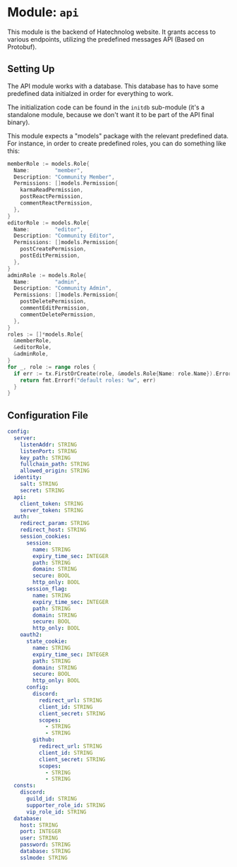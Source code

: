 # Module: `api`

This module is the backend of Hatechnolog website. It grants access to various endpoints, utilizing the predefined messages API (Based on Protobuf).

## Setting Up

The API module works with a database. This database has to have some predefined data initialzed in order for everything to work.

The initialization code can be found in the `initdb` sub-module (it's a standalone module, because we don't want it to be part of the API final binary).

This module expects a "models" package with the relevant predefined data. For instance, in order to create predefined roles, you can do something like this:

```go
memberRole := models.Role{
  Name:        "member",
  Description: "Community Member",
  Permissions: []models.Permission{
    karmaReadPermission,
    postReactPermission,
    commentReactPermission,
  },
}
editorRole := models.Role{
  Name:        "editor",
  Description: "Community Editor",
  Permissions: []models.Permission{
    postCreatePermission,
    postEditPermission,
  },
}
adminRole := models.Role{
  Name:        "admin",
  Description: "Community Admin",
  Permissions: []models.Permission{
    postDeletePermission,
    commentEditPermission,
    commentDeletePermission,
  },
}
roles := []*models.Role{
  &memberRole,
  &editorRole,
  &adminRole,
}
for _, role := range roles {
  if err := tx.FirstOrCreate(role, &models.Role{Name: role.Name}).Error; err != nil {
    return fmt.Errorf("default roles: %w", err)
  }
}
```

## Configuration File

```yaml
config:
  server:
    listenAddr: STRING
    listenPort: STRING
    key_path: STRING
    fullchain_path: STRING
    allowed_origin: STRING
  identity:
    salt: STRING
    secret: STRING
  api:
    client_token: STRING
    server_token: STRING
  auth:
    redirect_param: STRING
    redirect_host: STRING
    session_cookies:
      session:
        name: STRING
        expiry_time_sec: INTEGER
        path: STRING
        domain: STRING
        secure: BOOL
        http_only: BOOL
      session_flag:
        name: STRING
        expiry_time_sec: INTEGER
        path: STRING
        domain: STRING
        secure: BOOL
        http_only: BOOL
    oauth2:
      state_cookie:
        name: STRING
        expiry_time_sec: INTEGER
        path: STRING
        domain: STRING
        secure: BOOL
        http_only: BOOL
      config:
        discord:
          redirect_url: STRING
          client_id: STRING
          client_secret: STRING
          scopes:
            - STRING
            - STRING
        github:
          redirect_url: STRING
          client_id: STRING
          client_secret: STRING
          scopes:
            - STRING
            - STRING
  consts:
    discord:
      guild_id: STRING
      supporter_role_id: STRING
      vip_role_id: STRING
  database:
    host: STRING
    port: INTEGER
    user: STRING
    password: STRING
    database: STRING
    sslmode: STRING
```
